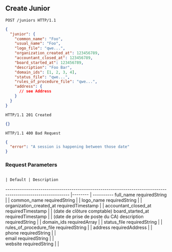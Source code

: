 ## Create Junior

```http
POST /juniors HTTP/1.1
```

```json
{
  "junior": {
    "common_name": "Foo",
    "usual_name": "Foo",
    "logo_file": "qwe...",
    "organization_created_at": 123456789,
    "accountant_closed_at": 123456789,
    "board_started_at": 123456789,
    "description": "Foo Bar",
    "domain_ids": [1, 2, 3, 4],
    "status_file": "qwe...",
    "rules_of_procedure_file": "qwe...",
    "address": {
      // see Address
    }
  }
}
```

```http
HTTP/1.1 201 Created
```

```json
{}
```

```http
HTTP/1.1 400 Bad Request
```

```json
{
  "error": "A session is happening between those date"
}
```

### Request Parameters

                                                                                                              | Default | Description
------------------------------------------------------------------------------------------------------------- |-------- | ----------
full_name                 <span class="label">required</span><span class="details">String</span>              |         |
common_name               <span class="label">required</span><span class="details">String</span>              |         |
logo_name                 <span class="label">required</span><span class="details">String</span>              |         |
organization_created_at   <span class="label">required</span><span class="details">Timestamp</span>           |         |
accountant_closed_at      <span class="label">required</span><span class="details">Timestamp</span>           |         | (date de clôture comptable)
board_started_at          <span class="label">required</span><span class="details">Timestamp</span>           |         | (date de prise de poste du CA)
description               <span class="label">required</span><span class="details">String</span>              |         |
domain_ids                <span class="label">required</span><span class="details">Array<Integer></span>      |         |
status_file               <span class="label">required</span><span class="details">String</span>              |         |
rules_of_procedure_file   <span class="label">required</span><span class="details">String</span>              |         |
address                   <span class="label">required</span><span class="details">Address</span>             |         |                     
phone                     <span class="label">required</span><span class="details">String</span>              |         |                   
email                     <span class="label">required</span><span class="details">String</span>              |         |                   
website                   <span class="label">required</span><span class="details">String</span>              |         |                     
